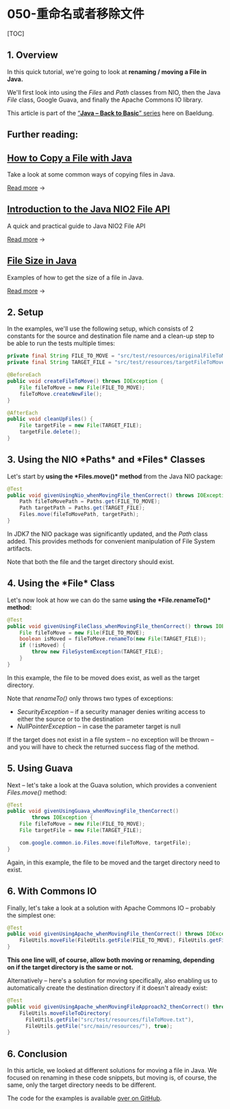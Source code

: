 # 050-重命名或者移除文件

[TOC]

## **1. Overview**

In this quick tutorial, we're going to look at **renaming / moving a File in Java.**

We'll first look into using the *Files* and *Path* classes from NIO, then the Java *File* class, Google Guava, and finally the Apache Commons IO library.

This article is part of the [“**Java – Back to Basic**” series](https://www.baeldung.com/java-tutorial) here on Baeldung.

## Further reading:

## [How to Copy a File with Java](https://www.baeldung.com/java-copy-file)

Take a look at some common ways of copying files in Java.

[Read more](https://www.baeldung.com/java-copy-file) →

## [Introduction to the Java NIO2 File API](https://www.baeldung.com/java-nio-2-file-api)

A quick and practical guide to Java NIO2 File API

[Read more](https://www.baeldung.com/java-nio-2-file-api) →

## [File Size in Java](https://www.baeldung.com/java-file-size)

Examples of how to get the size of a file in Java.

[Read more](https://www.baeldung.com/java-file-size) →

## 2. Setup

In the examples, we'll use the following setup, which consists of 2 constants for the source and destination file name and a clean-up step to be able to run the tests multiple times:

```java
private final String FILE_TO_MOVE = "src/test/resources/originalFileToMove.txt";
private final String TARGET_FILE = "src/test/resources/targetFileToMove.txt";

@BeforeEach
public void createFileToMove() throws IOException {
    File fileToMove = new File(FILE_TO_MOVE);
    fileToMove.createNewFile();
}

@AfterEach
public void cleanUpFiles() {
    File targetFile = new File(TARGET_FILE);
    targetFile.delete();
}
```

## **3. Using the NIO \*Paths\* and \*Files\* Classes**

Let's start by **using the \*Files.move()\* method** from the Java NIO package:

```java
@Test
public void givenUsingNio_whenMovingFile_thenCorrect() throws IOException {
    Path fileToMovePath = Paths.get(FILE_TO_MOVE);
    Path targetPath = Paths.get(TARGET_FILE);
    Files.move(fileToMovePath, targetPath);
}
```

In JDK7 the NIO package was significantly updated, and the *Path* class added. This provides methods for convenient manipulation of File System artifacts.

Note that both the file and the target directory should exist.

## **4. Using the \*File\* Class**

Let's now look at how we can do the same **using the \*File.renameTo()\* method:**

```java
@Test
public void givenUsingFileClass_whenMovingFile_thenCorrect() throws IOException {
    File fileToMove = new File(FILE_TO_MOVE);
    boolean isMoved = fileToMove.renameTo(new File(TARGET_FILE));
    if (!isMoved) {
        throw new FileSystemException(TARGET_FILE);
    }
}
```

In this example, the file to be moved does exist, as well as the target directory.

Note that *renameTo()* only throws two types of exceptions:

- *SecurityException* – if a security manager denies writing access to either the source or to the destination
- *NullPointerException* – in case the parameter target is null

If the target does not exist in a file system – no exception will be thrown – and you will have to check the returned success flag of the method.

## **5. Using Guava**

Next – let's take a look at the Guava solution, which provides a convenient *Files.move()* method:

```java
@Test
public void givenUsingGuava_whenMovingFile_thenCorrect()
        throws IOException {
    File fileToMove = new File(FILE_TO_MOVE);
    File targetFile = new File(TARGET_FILE);

    com.google.common.io.Files.move(fileToMove, targetFile);
}
```

Again, in this example, the file to be moved and the target directory need to exist.

## **6. With Commons IO**

Finally, let's take a look at a solution with Apache Commons IO – probably the simplest one:

```java
@Test
public void givenUsingApache_whenMovingFile_thenCorrect() throws IOException {
    FileUtils.moveFile(FileUtils.getFile(FILE_TO_MOVE), FileUtils.getFile(TARGET_FILE));
}
```

**This one line will, of course, allow both moving or renaming, depending on if the target directory is the same or not.**

Alternatively – here's a solution for moving specifically, also enabling us to automatically create the destination directory if it doesn't already exist:

```java
@Test
public void givenUsingApache_whenMovingFileApproach2_thenCorrect() throws IOException {
    FileUtils.moveFileToDirectory(
      FileUtils.getFile("src/test/resources/fileToMove.txt"), 
      FileUtils.getFile("src/main/resources/"), true);
}
```

## **6. Conclusion**

In this article, we looked at different solutions for moving a file in Java. We focused on renaming in these code snippets, but moving is, of course, the same, only the target directory needs to be different.

The code for the examples is available [over on GitHub](https://github.com/eugenp/tutorials/tree/master/core-java-modules/core-java-io).